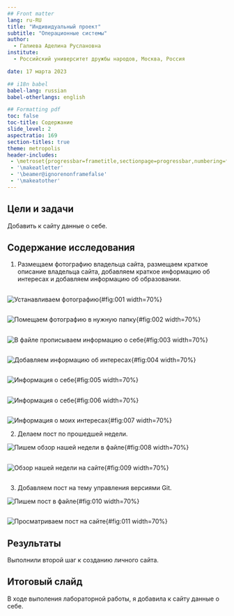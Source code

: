 ```yaml
---
## Front matter
lang: ru-RU
title: "Индивидуальный проект"
subtitle: "Операционные системы"
author:
  - Галиева Аделина Руслановна
institute:
  - Российский университет дружбы народов, Москва, Россия

date: 17 марта 2023

## i18n babel
babel-lang: russian
babel-otherlangs: english

## Formatting pdf
toc: false
toc-title: Содержание
slide_level: 2
aspectratio: 169
section-titles: true
theme: metropolis
header-includes:
 - \metroset{progressbar=frametitle,sectionpage=progressbar,numbering=fraction}
 - '\makeatletter'
 - '\beamer@ignorenonframefalse'
 - '\makeatother'
---
```



## Цели и задачи


Добавить к сайту данные о себе.


## Содержание исследования


1. Размещаем фотографию владельца сайта, размещаем краткое описание владельца сайта, добавляем краткое информацию об интересах и добавляем информацию об образовании. 


##


![Устанавливаем фотографию](image/1.png){#fig:001 width=70%}


##


![Помещаем фотографию в нужную папку](image/2.png){#fig:002 width=70%}


##


![В файле прописываем информацию о себе](image/3.png){#fig:003 width=70%}


##


![Добавляем информацию об интересах](image/4.png){#fig:004 width=70%}


##


![Информация о себе](image/5.png){#fig:005 width=70%}


##


![Информация о себе](image/6.png){#fig:006 width=70%}


##


![Информация о моих интересах](image/7.png){#fig:007 width=70%}


2. Делаем пост по прошедшей недели. 


![Пишем обзор нашей недели в файле](image/8.png){#fig:008 width=70%}


##


![Обзор нашей недели на сайте](image/9.png){#fig:009 width=70%}


##


3. Добавляем пост на тему управления версиями Git.


![Пишем пост в файле](image/10.png){#fig:010 width=70%}


##


![Просматриваем пост на сайте](image/11.png){#fig:011 width=70%}


## Результаты


Выполнили второй шаг к созданию личного сайта.


## Итоговый слайд


В ходе выполения лабораторной работы, я добавила к сайту данные о себе.



